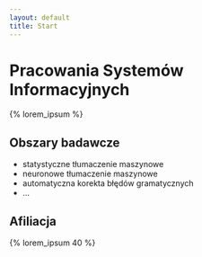 ```yaml
---
layout: default
title: Start
---
```


Pracowania Systemów Informacyjnych
==================================

{% lorem_ipsum %}

Obszary badawcze
----------------

* statystyczne tłumaczenie maszynowe
* neuronowe tłumaczenie maszynowe
* automatyczna korekta błędów gramatycznych
* ...

Afiliacja
---------

{% lorem_ipsum 40 %}
